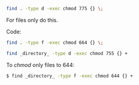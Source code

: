 
~~~bash
find . -type d -exec chmod 775 {} \;
~~~

For files only do this.  

Code:
~~~bash
find . -type f -exec chmod 664 {} \;
~~~~

~~~bash 
find _directory_ -type d -exec chmod 755 {} +
~~~

To _chmod_ only files to 644:

~~~bash
$ find _directory_ -type f -exec chmod 644 {} +
~~~
